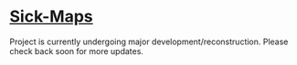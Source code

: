 # [Sick-Maps](https://sick-maps.herokuapp.com/)

Project is currently undergoing major development/reconstruction. Please check back soon for more updates.
